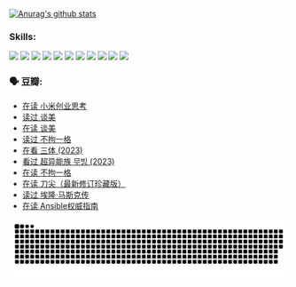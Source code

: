 
[![Anurag's github stats](https://github-readme-stats.vercel.app/api?username=w940853815)](https://github.com/anuraghazra/github-readme-stats)

### Skills:

<code><img height="32" src="https://cdn.jsdelivr.net/npm/simple-icons@v5/icons/python.svg"></code>
<code><img height="32" src="https://cdn.jsdelivr.net/npm/simple-icons@v5/icons/javascript.svg"></code>
<code><img height="32" src="https://cdn.jsdelivr.net/npm/simple-icons@v5/icons/django.svg"></code>
<code><img height="32" src="https://cdn.jsdelivr.net/npm/simple-icons@v5/icons/flask.svg"></code>
<code><img height="32" src="https://cdn.jsdelivr.net/npm/simple-icons@v5/icons/vuetify.svg"></code>
<code><img height="32" src="https://cdn.jsdelivr.net/npm/simple-icons@v5/icons/git.svg"></code>
<code><img height="32" src="https://cdn.jsdelivr.net/npm/simple-icons@v5/icons/docker.svg"></code>
<code><img height="32" src="https://cdn.jsdelivr.net/npm/simple-icons@v5/icons/postgresql.svg"></code>
<code><img height="32" src="https://cdn.jsdelivr.net/npm/simple-icons@v5/icons/elasticsearch.svg"></code>
<code><img height="32" src="https://cdn.jsdelivr.net/npm/simple-icons@v5/icons/macos.svg"></code>
<code><img height="32" src="https://cdn.jsdelivr.net/npm/simple-icons@v5/icons/linux.svg"></code>

### 🗣 豆瓣:

<!-- DOUBAN-ACTIVITIES:START -->
- [在读 小米创业思考](https://www.douban.com/people/136069238/status/4572047905/?_i=12600294)
- [读过 谈美](https://www.douban.com/people/136069238/status/4572047629/?_i=12600294)
- [在读 谈美](https://www.douban.com/people/136069238/status/4560861771/?_i=12600294)
- [读过 不拘一格](https://www.douban.com/people/136069238/status/4560861445/?_i=12600294)
- [在看 三体‎ (2023)](https://www.douban.com/people/136069238/status/4558185093/?_i=12600294)
- [看过 超异能族 무빙‎ (2023)](https://www.douban.com/people/136069238/status/4556824186/?_i=12600294)
- [在读 不拘一格](https://www.douban.com/people/136069238/status/4541712161/?_i=12600294)
- [在读 刀尖（最新修订珍藏版）](https://www.douban.com/people/136069238/status/4541711339/?_i=12600294)
- [读过 埃隆·马斯克传](https://www.douban.com/people/136069238/status/4541710351/?_i=12600294)
- [在读 Ansible权威指南](https://www.douban.com/people/136069238/status/4539151450/?_i=12600294)
<!-- DOUBAN-ACTIVITIES:END -->


![Snake animation](https://raw.githubusercontent.com/w940853815/w940853815/output/github-contribution-grid-snake.svg)

<!--
**w940853815/w940853815** is a ✨ _special_ ✨ repository because its `README.md` (this file) appears on your GitHub profile.

Here are some ideas to get you started:

- 🔭 I’m currently working on ...
- 🌱 I’m currently learning ...
- 👯 I’m looking to collaborate on ...
- 🤔 I’m looking for help with ...
- 💬 Ask me about ...
- 📫 How to reach me: ...
- 😄 Pronouns: ...
- ⚡ Fun fact: ...
-->
